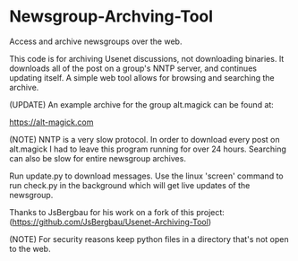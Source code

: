 # Newsgroup-Archving-Tool
Access and archive newsgroups over the web.

This code is for archiving Usenet discussions, not downloading binaries. It downloads all of the post on a group's NNTP server, and continues updating itself. A simple web tool allows for browsing and searching the archive.

(UPDATE) An example archive for the group alt.magick can be found at:

https://alt-magick.com

(NOTE)   NNTP is a very slow protocol. In order to download every post on alt.magick I had to leave this program running for over 24 hours.
Searching can also be slow for entire newsgroup archives.

Run update.py to download messages.  Use the linux 'screen' command to run check.py in the background which will get live updates of the
newsgroup.

Thanks to JsBergbau for his work on a fork of this project: (https://github.com/JsBergbau/Usenet-Archiving-Tool)

(NOTE) For security reasons keep python files in a directory that's not open to the web.
